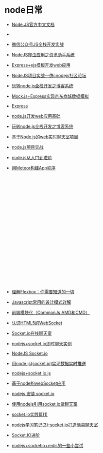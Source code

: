 # node日常

* [Node.JS官方中文文档](http://www.he11oworld.com/front-end/2820.html)

* [](http://nodejs.cn/api/child_process.html#child_process_child_pid)

* [微信公众号JS全栈开发实战](http://www.maiziedu.com/course/836/)

* [NodeJS爬虫应用之资讯助手系统](http://www.maiziedu.com/course/626/)

* [Express+ejs模板开发web应用](http://www.maiziedu.com/course/773/)

* [NodeJS项目实战—仿cnodejs社区论坛](http://www.maiziedu.com/course/707/)

* [玩转node.js全栈开发之博客系统](http://www.maiziedu.com/course/627/)

* [Mock.js+Express实现京东商城数据模拟](http://www.maiziedu.com/course/579/)

* [Express](http://www.maiziedu.com/course/391/)

* [node.js开发web应用基础](http://www.maiziedu.com/course/694/)

* [玩转node.js全栈开发之博客系统 ](http://www.maiziedu.com/course/627/)

* [基于Node.js的web实时聊天室项目](http://www.maiziedu.com/course/597/)

* [node.js项目实战](http://www.maiziedu.com/course/517/)

* [node.js从入门到进阶](http://www.maiziedu.com/course/515/)

* [用Meteor构建App程序](http://www.maiziedu.com/course/342/)

  ​

  ​

  ​

  ​

  ​

  ​

  ​

  ​

  ​

  ​

  ​

  ​


* [理解Flexbox：你需要知道的一切](http://www.admin10000.com/document/12564.html)

* [Javascript常用的设计模式详解](http://www.admin10000.com/document/12558.html)

* [前端模块化（CommonJs,AMD和CMD）](http://www.admin10000.com/document/12556.html)

* [认识HTML5的WebSocket](http://blog.csdn.net/mingzznet/article/details/41249835)

* [Socket.io在线聊天室](http://blog.csdn.net/mingzznet/article/details/41250703)

* [nodejs+socket.io即时聊天实例](http://blog.csdn.net/mingzznet/article/details/41250741)

* [NodeJS Socket.io](http://blog.csdn.net/mingzznet/article/details/41280085)

* [用node.js(socket.io)实现数据实时推送](http://blog.csdn.net/mingzznet/article/details/41280121)

* [nodejs+socket.io.js](http://blog.csdn.net/mingzznet/article/details/41280137)

* [基于node的webSocket应用](http://blog.csdn.net/mingzznet/article/details/41280191)

* [nodejs 安装 socket.io](http://blog.csdn.net/mingzznet/article/details/41280217)

* [使用nodejs引用socket.io做聊天室](http://blog.csdn.net/mingzznet/article/details/41280357)

* [socket.io实践篇(1) ](http://blog.csdn.net/mingzznet/article/details/41346011)

* [nodejs学习笔记(3)-socket.io打造简易聊天室](http://blog.csdn.net/mingzznet/article/details/41280377)

* [Socket.IO进阶](http://blog.csdn.net/mingzznet/article/details/41346163)

* [nodejs+socketio+redis的一些小尝试](http://blog.csdn.net/mingzznet/article/details/41409123)

  ​

  ​

  ​

  ​

  ​

  ​

  ​

  ​

  ​

  ​

  ​